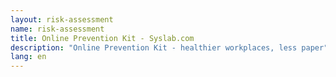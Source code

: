 ```yaml
---
layout: risk-assessment
name: risk-assessment
title: Online Prevention Kit - Syslab.com
description: "Online Prevention Kit - healthier workplaces, less paper"
lang: en
---
```


